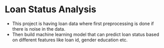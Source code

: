#  Loan Status Analysis
- This project is having loan data where first preprocessing is done if there is noise in the data.
- Then build machine learning model that can predict loan status based on different features like loan id, gender education etc.
